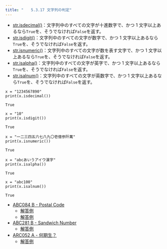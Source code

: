 ```yaml
---
title: "　　5.3.17 文字列の判定"
---
```


* [str.isdecimal()](https://docs.python.org/ja/3/library/stdtypes.html#str.isdecimal)：文字列中のすべての文字が十進数字で、かつ 1 文字以上あるなら`True`を、そうでなければ`False`を返す。
* [str.isdigit()](https://docs.python.org/ja/3/library/stdtypes.html#str.isdigit)：文字列中のすべての文字が数字で、かつ 1 文字以上あるなら`True`を、そうでなければ`False`を返す。
* [str.isnumeric()](https://docs.python.org/ja/3/library/stdtypes.html#str.isnumeric)：文字列中のすべての文字が数を表す文字で、かつ 1 文字以上あるなら`True`を、そうでなければ`False`を返す。
* [str.isalpha()](https://docs.python.org/ja/3/library/stdtypes.html#str.isalpha)：文字列中のすべての文字が英字で、かつ 1 文字以上あるなら`True`を、そうでなければ`False`を返す。
* [str.isalnum()](https://docs.python.org/ja/3/library/stdtypes.html#str.isalnum)：文字列中のすべての文字が英数字で、かつ 1 文字以上あるなら`True`を、そうでなければ`False`を返す。

```python:サンプルコード
x = "1234567890"
print(x.isdecimal())
```

```text:実行結果
True
```

```python:サンプルコード
x = "10"
print(x.isdigit())
```

```text:実行結果
True
```

```python:サンプルコード
x = "一二三四五六七八九〇壱億参阡萬"
print(x.isnumeric())
```

```text:実行結果
True
```

```python:サンプルコード
x = "abcあいうアイウ漢字"
print(x.isalpha())
```

```text:実行結果
True
```

```python:サンプルコード
x = "abc100"
print(x.isalnum())
```

```text:実行結果
True
```

- [ABC084 B - Postal Code](https://atcoder.jp/contests/abc084/tasks/abc084_b)
    - [解答例](https://atcoder.jp/contests/abc084/submissions/17736950)
    - [解答例](https://atcoder.jp/contests/abc084/submissions/17737050)
- [ABC281 B - Sandwich Number](https://atcoder.jp/contests/abc281/tasks/abc281_b)
    - [解答例](https://atcoder.jp/contests/abc281/submissions/37525299)
- [ARC052 A - 何期生？](https://atcoder.jp/contests/arc052/tasks/arc052_a)
    - [解答例](https://atcoder.jp/contests/arc052/submissions/17737160)
